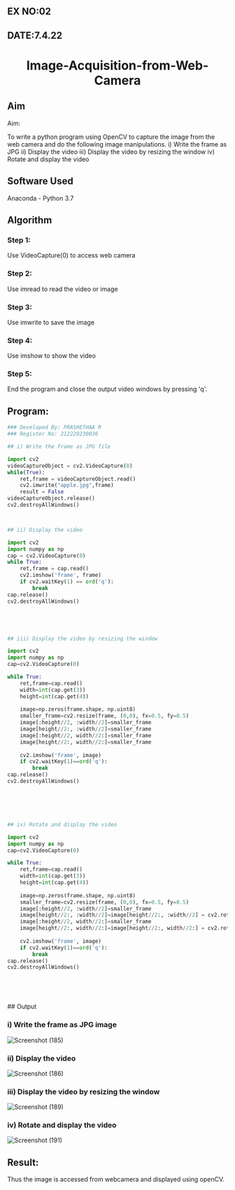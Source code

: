 ## EX NO:02
## DATE:7.4.22
# <p align="center">Image-Acquisition-from-Web-Camera
## Aim
 
Aim:
 
To write a python program using OpenCV to capture the image from the web camera and do the following image manipulations.
i) Write the frame as JPG 
ii) Display the video 
iii) Display the video by resizing the window
iv) Rotate and display the video

## Software Used
Anaconda - Python 3.7
## Algorithm
### Step 1:
Use VideoCapture(0) to access web camera

### Step 2:
Use imread to read the video or image

### Step 3:
Use imwrite to save the image

### Step 4:
Use imshow to show the video

### Step 5:
End the program and close the output video windows by pressing 'q'.

## Program:
``` Python
### Developed By: PRASHETHAA R
### Register No: 212220230036

## i) Write the frame as JPG file

import cv2
videoCaptureObject = cv2.VideoCapture(0)
while(True):
    ret,frame = videoCaptureObject.read()
    cv2.imwrite("apple.jpg",frame)
    result = False
videoCaptureObject.release()
cv2.destroyAllWindows()



## ii) Display the video

import cv2
import numpy as np
cap = cv2.VideoCapture(0)
while True:
    ret,frame = cap.read()
    cv2.imshow('frame', frame)
    if cv2.waitKey(1) == ord('q'): 
        break
cap.release()
cv2.destroyAllWindows()





## iii) Display the video by resizing the window

import cv2
import numpy as np
cap=cv2.VideoCapture(0)

while True:
    ret,frame=cap.read()
    width=int(cap.get(3))
    height=int(cap.get(4))
    
    image=np.zeros(frame.shape, np.uint8)
    smaller_frame=cv2.resize(frame, (0,0), fx=0.5, fy=0.5)
    image[:height//2, :width//2]=smaller_frame
    image[height//2:, :width//2]=smaller_frame
    image[:height//2, width//2:]=smaller_frame
    image[height//2:, width//2:]=smaller_frame
    
    cv2.imshow('frame', image)
    if cv2.waitKey(1)==ord('q'):
        break
cap.release()
cv2.destroyAllWindows()






## iv) Rotate and display the video

import cv2
import numpy as np
cap=cv2.VideoCapture(0)

while True:
    ret,frame=cap.read()
    width=int(cap.get(3))
    height=int(cap.get(4))
    
    image=np.zeros(frame.shape, np.uint8)
    smaller_frame=cv2.resize(frame, (0,0), fx=0.5, fy=0.5)
    image[:height//2, :width//2]=smaller_frame
    image[height//2:, :width//2]=image[height//2:, :width//2] = cv2.rotate(smaller_frame,cv2.cv2.ROTATE_180)
    image[:height//2, width//2:]=smaller_frame
    image[height//2:, width//2:]=image[height//2:, width//2:] = cv2.rotate(smaller_frame,cv2.cv2.ROTATE_180)
    
    cv2.imshow('frame', image)
    if cv2.waitKey(1)==ord('q'):
        break
cap.release()
cv2.destroyAllWindows()





```
<br>
## Output

### i) Write the frame as JPG image

![Screenshot (185)](https://user-images.githubusercontent.com/75234942/162216474-75749115-67dc-4f34-8072-7f44db583173.png)


### ii) Display the video

![Screenshot (186)](https://user-images.githubusercontent.com/75234942/162216665-9f2c534e-6918-48bb-b551-ec37c885e26f.png)


### iii) Display the video by resizing the window

![Screenshot (189)](https://user-images.githubusercontent.com/75234942/162216681-b5deef8c-4ad7-4cc8-9084-1342dc8e90d9.png)


### iv) Rotate and display the video

![Screenshot (191)](https://user-images.githubusercontent.com/75234942/162216691-0c88c3fc-66e3-4135-8024-6a35f71eb1a4.png)





## Result:
Thus the image is accessed from webcamera and displayed using openCV.
